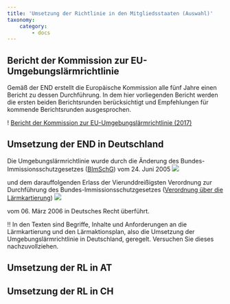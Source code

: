 ```yaml
---
title: 'Umsetzung der Richtlinie in den Mitgliedsstaaten (Auswahl)'
taxonomy:
    category:
        - docs
---
```

## Bericht der Kommission zur EU-Umgebungslärmrichtlinie
Gemäß der END erstellt die Europäische Kommission alle fünf Jahre einen Bericht zu dessen Durchführung. In dem hier vorliegenden Bericht werden die ersten beiden Berichtsrunden berücksichtigt und Empfehlungen für kommende Berichtsrunden ausgesprochen.

! [Bericht der Kommission zur EU-Umgebungslärmrichtlinie (2017)](https://eur-lex.europa.eu/legal-content/DE/TXT/PDF/?uri=CELEX%3A52017DC0151)


## Umsetzung der END in Deutschland
Die Umgebungslärmrichtlinie wurde durch die Änderung des Bundes-Immissionsschutzgesetzes ([BImSchG](http://www.gesetze-im-internet.de/bimschg/index.html)) vom 24. Juni 2005 
![](bimschg-text.png)

und dem darauffolgenden Erlass der Vierunddreißigsten Verordnung zur Durchführung des Bundes-Immissionsschutzgesetzes ([Verordnung über die Lärmkartierung](http://www.gesetze-im-internet.de/bimschv_34/index.html)) 
![](bimschv-text_2.png)

vom 06. März 2006 in Deutsches Recht überführt.

!! In den Texten sind Begriffe, Inhalte und Anforderungen an die Lärmkartierung und den Lärmaktionsplan, also die Umsetzung der Umgebungslärmrichtlinie in Deutschland, geregelt. Versuchen Sie dieses nachzuvollziehen.



## Umsetzung der RL in AT

## Umsetzung der RL in CH